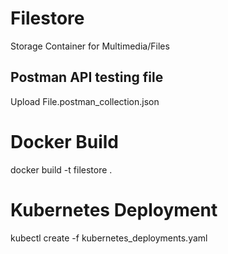 # Filestore

Storage Container for Multimedia/Files

## Postman API testing file

Upload File.postman_collection.json

# Docker Build

docker build -t filestore .

# Kubernetes Deployment

kubectl create -f kubernetes_deployments.yaml